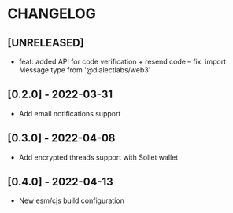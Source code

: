 # CHANGELOG

## [UNRELEASED]
- feat: added API for code verification + resend code 
– fix: import Message type from '@dialectlabs/web3'

## [0.2.0] - 2022-03-31

- Add email notifications support

## [0.3.0] - 2022-04-08

- Add encrypted threads support with Sollet wallet

## [0.4.0] - 2022-04-13

- New esm/cjs build configuration
